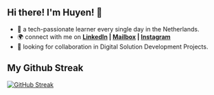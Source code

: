 ## Hi there! I'm Huyen! 👋

- 🌱 a tech-passionate learner every single day in the Netherlands.
- 🌍 connect with me on **[LinkedIn](https://www.linkedin.com/in/huyenpln/) | [Mailbox](mailto:huyenpln315@gmail.com) | [Instagram](https://www.instagram.com/mi_di_lac/)**
- 🔎 looking for collaboration in Digital Solution Development Projects.


## My Github Streak
[![GitHub Streak](https://streak-stats.demolab.com/?user=Huyen-P&theme=radical)](https://git.io/streak-stats) 

